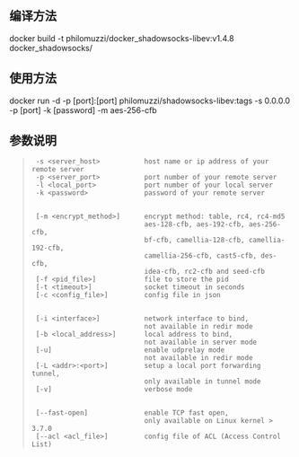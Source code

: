 编译方法
---
>
docker build -t philomuzzi/docker_shadowsocks-libev:v1.4.8 docker_shadowsocks/

使用方法
---
>
docker run -d -p [port]:[port] philomuzzi/shadowsocks-libev:tags -s 0.0.0.0 -p [port] -k [password] -m aes-256-cfb

参数说明
---
>      -s <server_host>           host name or ip address of your remote server
>      -p <server_port>           port number of your remote server
>      -l <local_port>            port number of your local server
>      -k <password>              password of your remote server
>
>
>      [-m <encrypt_method>]      encrypt method: table, rc4, rc4-md5
>                                 aes-128-cfb, aes-192-cfb, aes-256-cfb,
>                                 bf-cfb, camellia-128-cfb, camellia-192-cfb,
>                                 camellia-256-cfb, cast5-cfb, des-cfb,
>                                 idea-cfb, rc2-cfb and seed-cfb
>      [-f <pid_file>]            file to store the pid
>      [-t <timeout>]             socket timeout in seconds
>      [-c <config_file>]         config file in json
>
>
>      [-i <interface>]           network interface to bind,
>                                 not available in redir mode
>      [-b <local_address>]       local address to bind,
>                                 not available in server mode
>      [-u]                       enable udprelay mode
>                                 not available in redir mode
>      [-L <addr>:<port>]         setup a local port forwarding tunnel,
>                                 only available in tunnel mode
>      [-v]                       verbose mode
>
>
>      [--fast-open]              enable TCP fast open,
>                                 only available on Linux kernel > 3.7.0
>      [--acl <acl_file>]         config file of ACL (Access Control List)